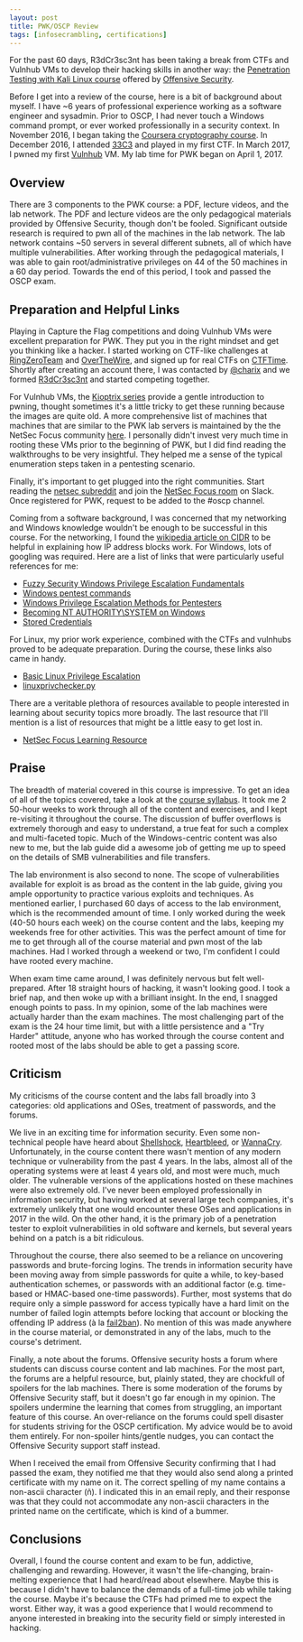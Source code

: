 ```yaml
---
layout: post
title: PWK/OSCP Review
tags: [infosecrambling, certifications]
---
```


For the past 60 days, R3dCr3sc3nt has been taking a break from CTFs and Vulnhub VMs to develop their hacking skills in another way: the [Penetration Testing with Kali Linux course](https://www.offensive-security.com/information-security-training/penetration-testing-training-kali-linux/) offered by [Offensive Security](https://www.offensive-security.com/).

Before I get into a review of the course, here is a bit of background about myself. I have ~6 years of professional experience working as a software engineer and sysadmin. Prior to OSCP, I had never touch a Windows command prompt, or ever worked professionally in a security context. In November 2016, I began taking the [Coursera cryptography course](course://www.coursera.org/learn/crypto). In December 2016, I attended [33C3](https://events.ccc.de/congress/2016/wiki/Main_Page) and played in my first CTF. In March 2017, I pwned my first [Vulnhub](https://www.vulnhub.com/) VM. My lab time for PWK began on April 1, 2017.

## Overview

There are 3 components to the PWK course: a PDF, lecture videos, and the lab network. The PDF and lecture videos are the only pedagogical materials provided by Offensive Security, though don't be fooled. Significant outside research is required to pwn all of the machines in the lab network. The lab network contains ~50 servers in several different subnets, all of which have multiple vulnerabilities. After working through the pedagogical materials, I was able to gain root/administrative privileges on 44 of the 50 machines in a 60 day period. Towards the end of this period, I took and passed the OSCP exam.

## Preparation and Helpful Links
Playing in Capture the Flag competitions and doing Vulnhub VMs were excellent preparation for PWK. They put you in the right mindset and get you thinking like a hacker. I started working on CTF-like challenges at [RingZeroTeam](https://ringzer0team.com/) and [OverTheWire](http://overthewire.org/wargames/), and signed up for real CTFs on [CTFTime](http://ctftime.org/). Shortly after creating an account there, I was contacted by [@charix](https://github.com/charix46) and we formed [R3dCr3sc3nt](https://ctftime.org/team/32761) and started competing together.

For Vulnhub VMs, the [Kioptrix series](https://www.vulnhub.com/?q=Kioptrix&sort=date-asc&type=vm) provide a gentle introduction to pwning, thought sometimes it's a little tricky to get these running because the images are quite old. A more comprehensive list of machines that machines that are similar to the PWK lab servers is maintained by the the NetSec Focus community [here](https://docs.google.com/spreadsheets/d/1dwSMIAPIam0PuRBkCiDI88pU3yzrqqHkDtBngUHNCw8/edit#gid=0). I personally didn't invest very much time in rooting these VMs prior to the beginning of PWK, but I did find reading the walkthroughs to be very insightful. They helped me a sense of the typical enumeration steps taken in a pentesting scenario.

Finally, it's important to get plugged into the right communities. Start reading the [netsec subreddit](https://www.reddit.com/r/netsec/) and join the [NetSec Focus room](https://netsecfocus.slack.com) on Slack. Once registered for PWK, request to be added to the #oscp channel.

Coming from a software background, I was concerned that my networking and Windows knowledge wouldn't be enough to be successful in this course. For the networking, I found the [wikipedia article on CIDR](https://en.wikipedia.org/wiki/Classless_Inter-Domain_Routing) to be helpful in explaining how IP address blocks work. For Windows, lots of googling was required. Here are a list of links that were particularly useful references for me:
- [Fuzzy Security Windows Privilege Escalation Fundamentals](http://www.fuzzysecurity.com/tutorials/16.html)
- [Windows pentest commands](http://www.networkpentest.net/p/windows-command-list.html)
- [Windows Privilege Escalation Methods for Pentesters](https://pentest.blog/windows-privilege-escalation-methods-for-pentesters/)
- [Becoming NT AUTHORITY\SYSTEM on Windows](https://security.fnal.gov/cookbook/LocalSystem.html)
- [Stored Credentials](https://pentestlab.blog/2017/04/19/stored-credentials/)

For Linux, my prior work experience, combined with the CTFs and vulnhubs proved to be adequate preparation. During the course, these links also came in handy.

- [Basic Linux Privilege Escalation](https://blog.g0tmi1k.com/2011/08/basic-linux-privilege-escalation/)
- [linuxprivchecker.py](http://www.securitysift.com/download/linuxprivchecker.py)

There are a veritable plethora of resources available to people interested in learning about security topics more broadly. The last resource that I'll mention is a list of resources that might be a little easy to get lost in.

- [NetSec Focus Learning Resource](https://docs.google.com/spreadsheets/d/1TD8KTRXvXwy1yU6s7Nz_JuNh7b7fa7pINZuHOVjtAAg/edit#gid=745476740)

## Praise

The breadth of material covered in this course is impressive. To get an idea of all of the topics covered, take a look at the [course syllabus](https://www.offensive-security.com/documentation/penetration-testing-with-kali.pdf). It took me 2 50-hour weeks to work through all of the content and exercises, and I kept re-visiting it throughout the course. The discussion of buffer overflows is extremely thorough and easy to understand, a true feat for such a complex and multi-faceted topic. Much of the Windows-centric content was also new to me, but the lab guide did a awesome job of getting me up to speed on the details of SMB vulnerabilities and file transfers.

The lab environment is also second to none. The scope of vulnerabilities available for exploit is as broad as the content in the lab guide, giving you ample opportunity to practice various exploits and techniques. As mentioned earlier, I purchased 60 days of access to the lab environment, which is the recommended amount of time. I only worked during the week (40-50 hours each week) on the course content and the labs, keeping my weekends free for other activities. This was the perfect amount of time for me to get through all of the course material and pwn most of the lab machines. Had I worked through a weekend or two, I'm confident I could have rooted every machine.

When exam time came around, I was definitely nervous but felt well-prepared. After 18 straight hours of hacking, it wasn't looking good. I took a brief nap, and then woke up with a brilliant insight. In the end, I snagged enough points to pass. In my opinion, some of the lab machines were actually harder than the exam machines. The most challenging part of the exam is the 24 hour time limit, but with a little persistence and a "Try Harder" attitude, anyone who has worked through the course content and rooted most of the labs should be able to get a passing score.

## Criticism

My criticisms of the course content and the labs fall broadly into 3 categories: old applications and OSes, treatment of passwords, and the forums.

We live in an exciting time for information security. Even some non-technical people have heard about [Shellshock](https://en.wikipedia.org/wiki/Shellshock_%28software_bug%29), [Heartbleed](https://en.wikipedia.org/wiki/Heartbleed), or [WannaCry](https://en.wikipedia.org/wiki/WannaCry_ransomware_attack). Unfortunately, in the course content there wasn't mention of any modern technique or vulnerability from the past 4 years. In the labs, almost all of the operating systems were at least 4 years old, and most were much, much older. The vulnerable versions of the applications hosted on these machines were also extremely old. I've never been employed professionally in information security, but having worked at several large tech companies, it's extremely unlikely that one would encounter these OSes and applications in 2017 in the wild. On the other hand, it is the primary job of a penetration tester to exploit vulnerabilities in old software and kernels, but several years behind on a patch is a bit ridiculous.

Throughout the course, there also seemed to be a reliance on uncovering passwords and brute-forcing logins. The trends in information security have been moving away from simple passwords for quite a while, to key-based authentication schemes, or passwords with an additional factor (e.g. time-based or HMAC-based one-time passwords). Further, most systems that do require only a simple password for access typically have a hard limit on the number of failed login attempts before locking that account or blocking the offending IP address (à la [fail2ban](http://www.fail2ban.org/wiki/index.php/Main_Page)). No mention of this was made anywhere in the course material, or demonstrated in any of the labs, much to the course's detriment.

Finally, a note about the forums. Offensive security hosts a forum where students can discuss course content and lab machines. For the most part, the forums are a helpful resource, but, plainly stated, they are chockfull of spoilers for the lab machines. There is some moderation of the forums by Offensive Security staff, but it doesn't go far enough in my opinion. The spoilers undermine the learning that comes from struggling, an important feature of this course. An over-reliance on the forums could spell disaster for students striving for the OSCP certification. My advice would be to avoid them entirely. For non-spoiler hints/gentle nudges, you can contact the Offensive Security support staff instead.

When I received the email from Offensive Security confirming that I had passed the exam, they notified me that they would also send along a printed certificate with my name on it. The correct spelling of my name contains a non-ascii character (ñ). I indicated this in an email reply, and their response was that they could not accommodate any non-ascii characters in the printed name on the certificate, which is kind of a bummer.

## Conclusions

Overall, I found the course content and exam to be fun, addictive, challenging and rewarding. However, it wasn't the life-changing, brain-melting experience that I had heard/read about elsewhere. Maybe this is because I didn't have to balance the demands of a full-time job while taking the course. Maybe it's because the CTFs had primed me to expect the worst. Either way, it was a good experience that I would recommend to anyone interested in breaking into the security field or simply interested in hacking.
